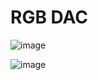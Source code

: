 # RGB DAC

![image](https://user-images.githubusercontent.com/5828819/179271479-ff29093c-a767-4e0f-8047-f366034b8eb1.png)

![image](https://user-images.githubusercontent.com/5828819/179272135-53822cfe-f7a5-4fc0-844d-87d127680295.png)
